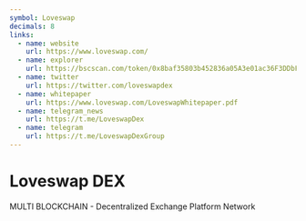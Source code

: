 ```yaml
---
symbol: Loveswap
decimals: 8
links:
  - name: website
    url: https://www.loveswap.com/
  - name: explorer
    url: https://bscscan.com/token/0x8baf35803b452836a05A3e01ac36F3DDbF98bbE8
  - name: twitter
    url: https://twitter.com/loveswapdex
  - name: whitepaper
    url: https://www.loveswap.com/LoveswapWhitepaper.pdf
  - name: telegram_news
    url: https://t.me/LoveswapDex
  - name: telegram
    url: https://t.me/LoveswapDexGroup
---
```


# Loveswap DEX

MULTI BLOCKCHAIN - Decentralized Exchange Platform Network
